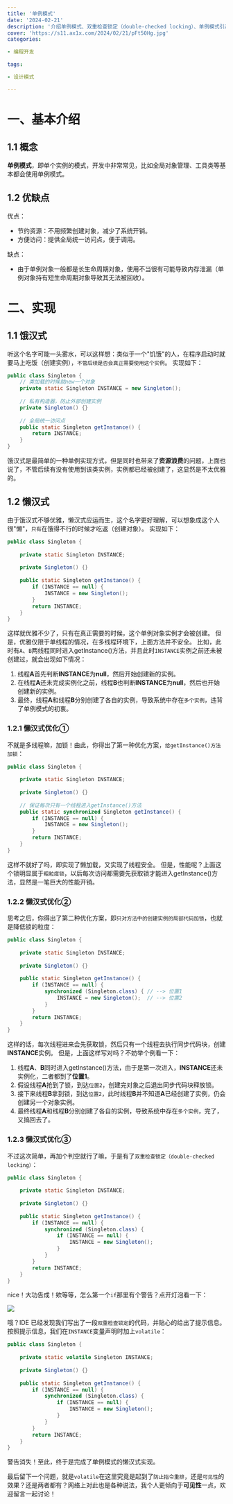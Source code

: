 ```yaml
---
title: '单例模式'
date: '2024-02-21'
description: '介绍单例模式、双重检查锁定（double-checked locking）、单例模式引起的内存泄漏等相关内容。'
cover: 'https://s11.ax1x.com/2024/02/21/pFt50Hg.jpg'
categories:

- 编程开发

tags:

- 设计模式

---
```


# 一、基本介绍

## 1.1 概念

**单例模式**，即单个实例的模式，开发中非常常见，比如全局对象管理、工具类等基本都会使用单例模式。

## 1.2 优缺点

优点：
- 节约资源：不用频繁创建对象，减少了系统开销。
- 方便访问：提供全局统一访问点，便于调用。

缺点：
- 由于单例对象一般都是长生命周期对象，使用不当很有可能导致内存泄漏（单例对象持有短生命周期对象导致其无法被回收）。

# 二、实现

## 1.1 饿汉式

听这个名字可能一头雾水，可以这样想：类似于一个"饥饿"的人，在程序启动时就要马上吃饭（创建实例），`不管后续是否会真正需要使用这个实例`。
实现如下：

```java
public class Singleton {
    // 类加载的时候就new一个对象
    private static Singleton INSTANCE = new Singleton();
      
    // 私有构造器，防止外部创建实例
    private Singleton() {}
        
    // 全局统一访问点
    public static Singleton getInstance() {
        return INSTANCE;
    }
}
```

饿汉式是最简单的一种单例实现方式，但是同时也带来了**资源浪费**的问题，上面也说了，不管后续有没有使用到该类实例，实例都已经被创建了，这显然是不太优雅的。

## 1.2 懒汉式

由于饿汉式不够优雅，懒汉式应运而生，这个名字更好理解，可以想象成这个人很"懒"，`只有`在饿得不行的时候才吃返（创建对象）。
实现如下：

```java
public class Singleton {
    
    private static Singleton INSTANCE;
    
    private Singleton() {}
    
    public static Singleton getInstance() {
      	if (INSTANCE == null) {
            INSTANCE = new Singleton();
        }
      	return INSTANCE;
    }
}
```

这样就优雅不少了，只有在真正需要的时候，这个单例对象实例才会被创建。
但是，优雅仅限于单线程的情况，在多线程环境下，上面方法并不安全。
比如，此时有`A`、`B`两线程同时进入getInstance()方法，并且此时`INSTANCE`实例之前还未被创建过，就会出现如下情况：
1. 线程**A**首先判断**INSTANCE**为**null**，然后开始创建新的实例。
2. 在线程**A**还未完成实例化之前，线程**B**也判断**INSTANCE**为**null**，然后也开始创建新的实例。
3. 最终，线程**A**和线程**B**分别创建了各自的实例，导致系统中存在`多个实例`，违背了单例模式的初衷。

### 1.2.1 懒汉式优化①

不就是多线程嘛，加锁！由此，你得出了第一种优化方案，`给getInstance()方法加锁`：

```java
public class Singleton { 
    
    private static Singleton INSTANCE;
    
    private Singleton() {}
    
    // 保证每次只有一个线程进入getInstance()方法
    public static synchronized Singleton getInstance() {
      	if (INSTANCE == null) {
            INSTANCE = new Singleton();
        }
      	return INSTANCE;
    }
}
```

这样不就好了吗，即实现了懒加载，又实现了线程安全。
但是，性能呢？上面这个锁明显属于`粗粒度锁`，以后每次访问都需要先获取锁才能进入getInstance()方法，显然是一笔巨大的性能开销。

### 1.2.2 懒汉式优化②

思考之后，你得出了第二种优化方案，即`只对方法中的创建实例的局部代码加锁`，也就是降低锁的粒度：

```java
public class Singleton { 
    
    private static Singleton INSTANCE;
    
    private Singleton() {}
    
    public static Singleton getInstance() {
        if (INSTANCE == null) {
            synchronized (Singleton.class) { // --> 位置1
                INSTANCE = new Singleton();  // --> 位置2
            }
        }
        return INSTANCE;
    }
}
```

这样的话，每次线程进来会先获取锁，然后只有一个线程去执行同步代码块，创建**INSTANCE**实例。
但是，上面这样写对吗？不妨举个例看一下：
1. 线程**A**、**B**同时进入getInstance()方法，由于是第一次进入，**INSTANCE**还未实例化，二者都到了**位置1**。
2. 假设线程**A**抢到了锁，到达`位置2`，创建完对象之后退出同步代码块释放锁。
3. 接下来线程**B**拿到锁，到达`位置2`，此时线程**B**并不知道**A**已经创建了实例，仍会创建另一个对象实例。
4. 最终线程**A**和线程**B**分别创建了各自的实例，导致系统中存在`多个实例`，完了，又搞回去了。

### 1.2.3 懒汉式优化③

不过这次简单，再加个判空就行了嘛，于是有了`双重检查锁定（double-checked locking）`：

```java
public class Singleton { 
    
    private static Singleton INSTANCE;
    
    private Singleton() {}
    
    public static Singleton getInstance() {
        if (INSTANCE == null) {
            synchronized (Singleton.class) {
                if (INSTANCE == null) {
                    INSTANCE = new Singleton();
                }
            }
        }
        return INSTANCE;
    }
}
```

nice！大功告成！欸等等，怎么第一个`if`那里有个警告？点开灯泡看一下：

<img src="https://s11.ax1x.com/2024/02/21/pFtH7Xq.png">

哦？IDE 已经发现我们写出了一段`双重检查锁定`的代码，并贴心的给出了提示信息。
按照提示信息，我们在`INSTANCE`变量声明时加上`volatile`：

```java
public class Singleton { 
    
    private static volatile Singleton INSTANCE;
    
    private Singleton() {}
    
    public static Singleton getInstance() {
        if (INSTANCE == null) {
            synchronized (Singleton.class) {
                if (INSTANCE == null) {
                    INSTANCE = new Singleton();
                }
            }
        }
        return INSTANCE;
    }
}
```

警告消失！至此，终于是完成了单例模式的懒汉式实现。

最后留下一个问题，就是`volatile`在这里究竟是起到了`防止指令重排`，还是`可见性`的效果？还是两者都有？网络上对此也是各种说法，我个人更倾向于**可见性**一点，欢迎留言一起讨论！